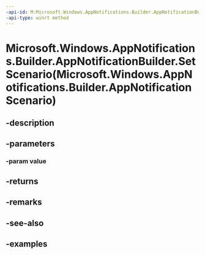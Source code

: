 ```yaml
---
-api-id: M:Microsoft.Windows.AppNotifications.Builder.AppNotificationBuilder.SetScenario(Microsoft.Windows.AppNotifications.Builder.AppNotificationScenario)
-api-type: winrt method
---
```


# Microsoft.Windows.AppNotifications.Builder.AppNotificationBuilder.SetScenario(Microsoft.Windows.AppNotifications.Builder.AppNotificationScenario)

<!--
public Microsoft.Windows.AppNotifications.Builder.AppNotificationBuilder SetScenario (Microsoft.Windows.AppNotifications.Builder.AppNotificationScenario value);
-->


## -description

## -parameters

### -param value

## -returns

## -remarks

## -see-also

## -examples


